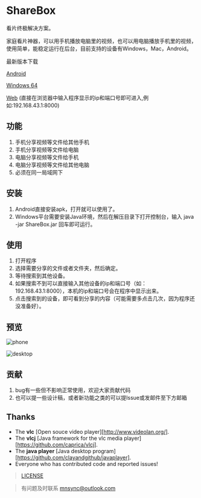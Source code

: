# ShareBox

看片终极解决方案。

家庭看片神器，可以用手机播放电脑里的视频，也可以用电脑播放手机里的视频，使用简单，能稳定运行在后台，目前支持的设备有Windows，Mac，Android。

最新版本下载 

[Android](https://github.com/Kerr1Gan/ShareBox/releases/download/master/share-release.apk)

[Windows 64](http://www.fleshapps.com/ShareBox_Win.zip)

[Web]() (直接在浏览器中输入程序显示的ip和端口号即可进入,例如:192.168.43.1:8000)

功能
--------
1. 手机分享视频等文件给其他手机
2. 手机分享视频等文件给电脑
3. 电脑分享视频等文件给手机
4. 电脑分享视频等文件给其他电脑
5. 必须在同一局域网下

安装
--------
1. Android直接安装apk，打开就可以使用了。
2. Windows平台需要安装Java环境，然后在解压目录下打开控制台，输入 java -jar ShareBox.jar 回车即可运行。

使用
--------
1. 打开程序
2. 选择需要分享的文件或者文件夹，然后确定。
3. 等待搜索到其他设备。
4. 如果搜索不到可以直接输入其他设备的ip和端口号（如：192.168.43.1:8000），本机的ip和端口号会在程序中显示出来。
5. 点击搜索到的设备，即可看到分享的内容（可能需要多点击几次，因为程序还没准备好）。

预览
--------
![phone](https://kerr1gan.github.io/sharebox/mobile.png)

![desktop](https://kerr1gan.github.io/sharebox/desktop.png)

贡献
--------
1. bug有一些但不影响正常使用，欢迎大家贡献代码
2. 也可以提一些设计稿，或者新功能之类的可以提Issue或发邮件至下方邮箱

Thanks
------
* The **vlc** [Open souce video player][http://www.videolan.org/].
* The **vlcj** [Java framework for the vlc media player][https://github.com/caprica/vlcj].
* The **java player** [Java desktop program][https://github.com/clayandgithub/javaplayer].
* Everyone who has contributed code and reported issues!

> [LICENSE](https://github.com/Kerr1Gan/ShareBox/blob/master/LICENSE)

> 有问题及时联系 mnsync@outlook.com
